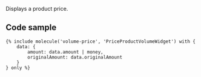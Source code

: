 Displays a product price.

## Code sample 

```
{% include molecule('volume-price', 'PriceProductVolumeWidget') with {
    data: {
        amount: data.amount | money,
        originalAmount: data.originalAmount
    }
} only %}
```
